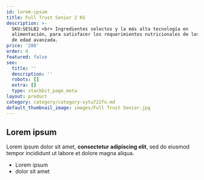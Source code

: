 ```yaml
---
id: lorem-ipsum
title: Full Trust Senior 2 KG
description: >-
  SKU:SESLB2 <br> Ingredientes selectos y la más alta tecnología en
  alimentación, para satisfacer los requerimientos nutricionales de los perros
  de edad avanzada. 
price: '280'
order: 0
featured: false
seo:
  title: ''
  description: ''
  robots: []
  extra: []
  type: stackbit_page_meta
layout: product
category: category/category-sytu722fo.md
default_thumbnail_image: images/Full Trust Senior.jpg
---
```

## Lorem ipsum

Lorem ipsum dolor sit amet, **consectetur adipiscing elit**, sed do eiusmod tempor incididunt ut labore et dolore magna aliqua.

- Lorem ipsum
- dolor sit amet